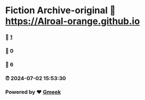 # Fiction Archive-original :link: https://Alroal-orange.github.io 
### :page_facing_up: [1](https://Alroal-orange.github.io/tag.html) 
### :speech_balloon: 0 
### :hibiscus: 6 
### :alarm_clock: 2024-07-02 15:53:30 
### Powered by :heart: [Gmeek](https://github.com/Meekdai/Gmeek)
